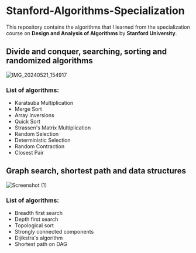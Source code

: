 # Stanford-Algorithms-Specialization
This repository contains the algorithms that I learned from the specialization course on **Design and Analysis of Algorithms** by **Stanford University**.

## Divide and conquer, searching, sorting and randomized algorithms
![IMG_20240521_154917](https://github.com/mugun-than/Stanford-Algorithms-Specialization/assets/121924807/2673c0cf-5623-4c46-9352-1f6ace1c9d78)
### List of algorithms:
- Karatsuba Multiplication
- Merge Sort
- Array Inversions
- Quick Sort
- Strassen's Matrix Multiplication
- Random Selection
- Deterministic Selection
- Random Contraction
- Closest Pair

## Graph search, shortest path and data structures
![Screenshot (1)](https://github.com/mugun-than/Stanford-Algorithms-Specialization/assets/121924807/db35b2f8-05ff-4499-aedd-1716a60af906)
### List of algorithms:
- Breadth first search
- Depth first search
- Topological sort
- Strongly connected components
- Dijikstra's algorithm
- Shortest path on DAG
